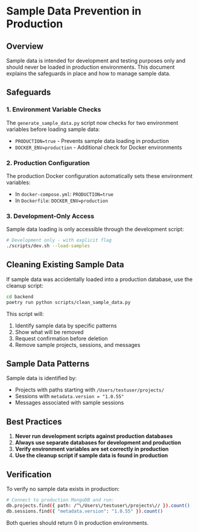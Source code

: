 # Sample Data Prevention in Production

## Overview

Sample data is intended for development and testing purposes only and should never be loaded in production environments. This document explains the safeguards in place and how to manage sample data.

## Safeguards

### 1. Environment Variable Checks

The `generate_sample_data.py` script now checks for two environment variables before loading sample data:

- `PRODUCTION=true` - Prevents sample data loading in production
- `DOCKER_ENV=production` - Additional check for Docker environments

### 2. Production Configuration

The production Docker configuration automatically sets these environment variables:

- In `docker-compose.yml`: `PRODUCTION=true`
- In `Dockerfile`: `DOCKER_ENV=production`

### 3. Development-Only Access

Sample data loading is only accessible through the development script:

```bash
# Development only - with explicit flag
./scripts/dev.sh --load-samples
```

## Cleaning Existing Sample Data

If sample data was accidentally loaded into a production database, use the cleanup script:

```bash
cd backend
poetry run python scripts/clean_sample_data.py
```

This script will:
1. Identify sample data by specific patterns
2. Show what will be removed
3. Request confirmation before deletion
4. Remove sample projects, sessions, and messages

## Sample Data Patterns

Sample data is identified by:
- Projects with paths starting with `/Users/testuser/projects/`
- Sessions with `metadata.version = "1.0.55"`
- Messages associated with sample sessions

## Best Practices

1. **Never run development scripts against production databases**
2. **Always use separate databases for development and production**
3. **Verify environment variables are set correctly in production**
4. **Use the cleanup script if sample data is found in production**

## Verification

To verify no sample data exists in production:

```bash
# Connect to production MongoDB and run:
db.projects.find({ path: /^\/Users\/testuser\/projects\// }).count()
db.sessions.find({ "metadata.version": "1.0.55" }).count()
```

Both queries should return 0 in production environments.
